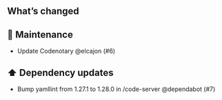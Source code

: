 ## What’s changed
## 🧰 Maintenance

- Update Codenotary @elcajon (#6)

## ⬆️ Dependency updates

- Bump yamllint from 1.27.1 to 1.28.0 in /code-server @dependabot (#7)
